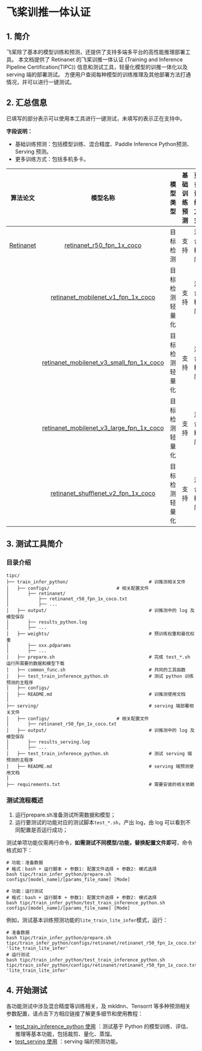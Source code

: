 
# 飞桨训推一体认证

## 1. 简介

飞桨除了基本的模型训练和预测，还提供了支持多端多平台的高性能推理部署工具。
本文档提供了 Retinanet 的飞桨训推一体认证 (Training and Inference Pipeline Certification(TIPC)) 信息和测试工具，轻量化模型的训推一体化以及 serving 端的部署测试。
方便用户查阅每种模型的训练推理及其他部署方法打通情况，并可以进行一键测试。


## 2. 汇总信息

已填写的部分表示可以使用本工具进行一键测试，未填写的表示正在支持中。

**字段说明：**
- 基础训练预测：包括模型训练、混合精度、Paddle Inference Python预测、Serving 预测。
- 更多训练方式：包括多机多卡。

| 算法论文 | 模型名称 | 模型类型 | 基础<br>训练预测 | 更多<br>训练方式 | 模型压缩 |  其他预测部署  | 最优模型与日志 | COCO-val2017 mAP |
| :--: | :---: | :----: | :--------: | :----: | :---: | :---: | :---: | :---: |
| [Retinanet](https://arxiv.org/abs/1708.02002) | [retinanet_r50_fpn_1x_coco](tipc/train_infer_python/configs/retinanet/retinanet_r50_fpn_1x_coco_train_infer_python.txt) | 目标检测  | 支持 | 混合精度 | x | Serving | [BaiDu Aistudio](https://aistudio.baidu.com/aistudio/datasetdetail/104021) | 37.4 |
|  | [retinanet_mobilenet_v1_fpn_1x_coco](tipc/train_infer_python/configs/retinanet/retinanet_mobilenet_v1_fpn_1x_coco_train_infer_python.txt) | 目标检测<br/>轻量化 | 支持 | 混合精度 | x | Serving | [BaiDu Aistudio](https://aistudio.baidu.com/aistudio/datasetdetail/123285) | 30.0 |
|  | [retinanet_mobilenet_v3_small_fpn_1x_coco](tipc/train_infer_python/configs/retinanet/retinanet_mobilenet_v3_small_fpn_1x_coco_train_infer_python.txt) | 目标检测<br/>轻量化 | 支持 | 混合精度 | x | Serving | [BaiDu Aistudio](https://aistudio.baidu.com/aistudio/datasetdetail/123285) | 28.8 |
|  | [retinanet_mobilenet_v3_large_fpn_1x_coco](tipc/train_infer_python/configs/retinanet/retinanet_mobilenet_v3_large_fpn_1x_coco_train_infer_python.txt) | 目标检测<br/>轻量化 | 支持 | 混合精度 | x | Serving | [BaiDu Aistudio](https://aistudio.baidu.com/aistudio/datasetdetail/123285) | 35.4 |
|  | [retinanet_shufflenet_v2_fpn_1x_coco](tipc/train_infer_python/configs/retinanet/retinanet_shufflenet_v2_fpn_1x_coco_train_infer_python.txt) | 目标检测<br/>轻量化 | 支持 | 混合精度 | x | Serving | [BaiDu Aistudio](https://aistudio.baidu.com/aistudio/datasetdetail/123285) | 27.6 |

## 3. 测试工具简介
### 目录介绍

```shell
tipc/
├── train_infer_python/                              # 训推测相关文件
│   ├── configs/			             # 相关配置文件
│       ├── retinanet/
│           ├── retinanet_r50_fpn_1x_coco.txt
│           ├── ...
│   ├── output/                                      # 训推测中的 log 及模型保存
│       ├── results_python.log
│       ├── ...
│   ├── weights/                                     # 预训练权重和最优权重
│       ├── xxx.pdparams
│       ├── ...
│   ├── prepare.sh                                   # 完成 test_*.sh 运行所需要的数据和模型下载
│   ├── common_func.sh                               # 共同的工具函数
│   ├── test_train_inference_python.sh               # 测试 python 训练预测的主程序
│   ├── configs/
│   ├── README.md                                    # 训推测使用文档
│
├── serving/                                         # serving 端部署相关文件
│   ├── configs/			             # 相关配置文件
│       ├── retinanet_r50_fpn_1x_coco.txt
│   ├── output/                                      # 训推测中的 log 及模型保存
│       ├── results_serving.log
│       ├── ...
│   ├── test_train_inference_python.sh               # 测试 serving 端预测的主程序
│   ├── README.md                                    # serving 端预测使用文档
│
├── requirements.txt                                 # 需要安装的相关依赖

```

### 测试流程概述

1. 运行prepare.sh准备测试所需数据和模型；
2. 运行要测试的功能对应的测试脚本`test_*.sh`，产出 log，由 log 可以看到不同配置是否运行成功；

测试单项功能仅需两行命令，**如需测试不同模型/功能，替换配置文件即可**，命令格式如下：
```shell
# 功能：准备数据
# 格式：bash + 运行脚本 + 参数1: 配置文件选择 + 参数2: 模式选择
bash tipc/train_infer_python/prepare.sh configs/[model_name]/[params_file_name] [Mode]

# 功能：运行测试
# 格式：bash + 运行脚本 + 参数1: 配置文件选择 + 参数2: 模式选择
bash tipc/train_infer_python/test_train_inference_python.sh configs/[model_name]/[params_file_name] [Mode]
```

例如，测试基本训练预测功能的`lite_train_lite_infer`模式，运行：
```shell
# 准备数据
bash tipc/train_infer_python/prepare.sh tipc/train_infer_python/configs/retinanet/retinanet_r50_fpn_1x_coco.txt 'lite_train_lite_infer'
# 运行测试
bash tipc/train_infer_python/test_train_inference_python.sh tipc/train_infer_python/configs/retinanet/retinanet_r50_fpn_1x_coco.txt 'lite_train_lite_infer'
```

## 4. 开始测试
各功能测试中涉及混合精度等训练相关，及 mkldnn、Tensorrt 等多种预测相关参数配置，请点击下方相应链接了解更多细节和使用教程：  
- [test_train_inference_python 使用](https://github.com/FL77N/RetinaNet-Based-on-PPdet/blob/main/tipc/train_infer_python/README.md) ：测试基于 Python 的模型训练、评估、推理等基本功能，包括裁剪、量化、蒸馏。
- [test_serving 使用](https://github.com/FL77N/RetinaNet-Based-on-PPdet/blob/main/tipc/serving/README.md) ：serving 端的预测功能。
